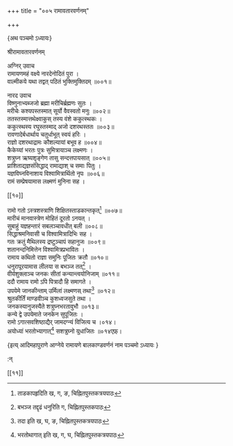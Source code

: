 +++
title = "००५ रामावतारवर्णनम्"

+++

\{अथ पञ्चमो ऽध्यायः\}

श्रीरामावतारवर्णनम्

अग्निर् उवाच  
रामायणमहं वक्ष्ये नारदेनोदितं पुरा ।  
वाल्मीकये यथा तद्वत् पठितं भुक्तिमुक्तिदम् ॥००१॥  
    
नारद उवाच  
विष्णुनाभ्यब्जजो ब्रह्मा मरीचिर्ब्रह्मणः सुतः   ।  
मरीचेः कश्यपस्तस्मात् सूर्यो वैवस्वतो मनुः ॥००२॥  
ततस्तस्मात्तथेक्ष्वाकुस् तस्य वंशे ककुत्स्थकः ।  
ककुत्स्थस्य रघुस्तस्माद् अजो दशरथस्ततः ॥००३॥  
रावणादेर्बधार्थाय चतुर्धाभूत् स्वयं हरिः ।  
राज्ञो दशरथाद्रामः कौशल्यायां बभूव ह   ॥००४॥  
कैकेय्यां भरतः पुत्रः सुमित्रायाञ्च लक्ष्मणः   ।  
शत्रुघ्न ऋष्यशृङ्गेण तासु सन्दत्तपायसात् ॥००५॥  
प्राशिताद्यज्ञसंसिद्धाद् रामाद्याश् च समाः पितुः   ।  
यज्ञविघ्नविनाशाय विश्वामित्रार्थितो नृपः ॥००६॥  
रामं सम्प्रेषयामास लक्ष्मणं मुनिना सह   ।  

[[१०]]
    
रामो गतो ऽस्त्रशस्त्राणि शिक्षितस्ताडकान्तकृत्[^१]   ॥००७॥  
मारीचं मानवास्त्रेण मोहितं दूरतो ऽनयत् ।  
सुबाहुं यज्ञहन्तारं सबलञ्चावधीत् बली ॥००८॥  
सिद्धाश्रमनिवासी च विश्वामित्रादिभिः सह ।  
गतः क्रतुं मैथिलस्य द्रष्टुञ्चापं सहानुजः   ॥००९॥  
शतानन्दनिमित्तेन विश्वामित्रप्रभावितः ।  
रामाय कथितो राज्ञा समुनिः पूजितः क्रतौ ॥०१०॥  
धनुरापूरयामास लीलया स बभञ्ज तत्[^२] ।  
वीर्यशुक्लाञ्च जनकः सीतां कन्यान्त्वयोनिजाम् ॥०११॥  
ददौ रामाय रामो ऽपि पित्रादौ हि समागते ।  
उपयेमे जानकीन्ताम् उर्मिलां लक्ष्मणस् तथा[^३] ॥०१२॥  
श्रुतकीर्तिं माण्डवीञ्च कुशध्वजसुते तथा ।  
जनकस्यानुजस्यैते शत्रुघ्नभरतावुभौ ॥०१३॥  
कन्ये द्वे उपयेमाते जनकेन सुपूजितः ।  
रामो ऽगात्सवशिष्ठाद्यैर् जामदग्न्यं विजित्य च ।०१४।  
अयोध्यां भरतोभ्यागात्[^४] सशत्रुघ्नो युधाजितः ॥०१४एफ़्।

\{इत्य् आदिमहापुराणे आग्नेये रामायणे बालकाण्डवर्णनं नाम पञ्चमो ऽध्यायः  }
    
:न्  
    
[^१]: ताडकापहृदिति ख, ग, ङ, चिह्नितपुस्तकत्रयपाठः  
    
[^२]: बभञ्ज तद्दृढं धनुरिति ग, चिह्नितपुस्तकपाठः  
    
[^३]: तदा इति ख, घ, ङ, चिह्नितपुस्तकत्रयपाठः  
    
[^४]: भरतोथागात् इति ख, ग, घ, चिह्नितपुस्तकत्रयपाठः  

[[११]]
    